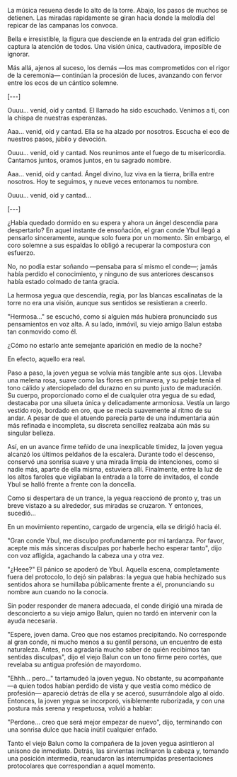 La música resuena desde lo alto de la torre. Abajo, los pasos de muchos se detienen. Las miradas rapidamente se giran hacia donde la melodía del repicar de las campanas los convoca.

Bella e irresistible, la figura que desciende en la entrada del gran edificio captura la atención de todos. Una visión única, cautivadora, imposible de ignorar.

Más allá, ajenos al suceso, los demás —los mas comprometidos con el rigor de la ceremonia— continúan la procesión de luces, avanzando con fervor entre los ecos de un cántico solemne.

[---]

Ouuu... venid, oíd y cantad.
El llamado ha sido escuchado.
Venimos a ti, con la chispa de nuestras esperanzas.

Aaa... venid, oíd y cantad.
Ella se ha alzado por nosotros.
Escucha el eco de nuestros pasos, júbilo y devoción.

Ouuu... venid, oíd y cantad.
Nos reunimos ante el fuego de tu misericordia.
Cantamos juntos, oramos juntos, en tu sagrado nombre.

Aaa... venid, oíd y cantad.
Ángel divino, luz viva en la tierra, brilla entre nosotros.
Hoy te seguimos, y nueve veces entonamos tu nombre.

Ouuu... venid, oíd y cantad…

[---]

¿Había quedado dormido en su espera y ahora un ángel descendía para despertarlo? En aquel instante de ensoñación, el gran conde Ybul llegó a pensarlo sinceramente, aunque solo fuera por un momento. Sin embargo, el coro solemne a sus espaldas lo obligó a recuperar la compostura con esfuerzo.

No, no podía estar soñando —pensaba para sí mismo el conde—; jamás había perdido el conocimiento, y ninguno de sus anteriores descansos había estado colmado de tanta gracia.

La hermosa yegua que descendía, regia, por las blancas escalinatas de la torre no era una visión, aunque sus sentidos se resistieran a creerlo.

"Hermosa..." se escuchó, como si alguien más hubiera pronunciado sus pensamientos en voz alta. A su lado, inmóvil, su viejo amigo Balun estaba tan conmovido como él.

¿Cómo no estarlo ante semejante aparición en medio de la noche?

En efecto, aquello era real.

Paso a paso, la joven yegua se volvía más tangible ante sus ojos. Llevaba una melena rosa, suave como las flores en primavera, y su pelaje tenía el tono cálido y aterciopelado del durazno en su punto justo de maduración. Su cuerpo, proporcionado como el de cualquier otra yegua de su edad, destacaba por una silueta única y delicadamente armoniosa. Vestía un largo vestido rojo, bordado en oro, que se mecía suavemente al ritmo de su andar. A pesar de que el atuendo parecía parte de una indumentaria aún más refinada e incompleta, su discreta sencillez realzaba aún más su singular belleza.

Así, en un avance firme teñido de una inexplicable timidez, la joven yegua alcanzó los últimos peldaños de la escalera. Durante todo el descenso, conservó una sonrisa suave y una mirada limpia de intenciones, como si nadie más, aparte de ella misma, estuviera allí. Finalmente, entre la luz de los altos faroles que vigilaban la entrada a la torre de invitados, el conde Ybul se halló frente a frente con la doncella.

Como si despertara de un trance, la yegua reaccionó de pronto y, tras un breve vistazo a su alrededor, sus miradas se cruzaron. Y entonces, sucedió...

En un movimiento repentino, cargado de urgencia, ella se dirigió hacia él.

"Gran conde Ybul, me disculpo profundamente por mi tardanza. Por favor, acepte mis más sinceras disculpas por haberle hecho esperar tanto", dijo con voz afligida, agachando la cabeza una y otra vez.

"¿Heee?" El pánico se apoderó de Ybul. Aquella escena, completamente fuera del protocolo, lo dejó sin palabras: la yegua que había hechizado sus sentidos ahora se humillaba públicamente frente a él, pronunciando su nombre aun cuando no la conocía.

Sin poder responder de manera adecuada, el conde dirigió una mirada de desconcierto a su viejo amigo Balun, quien no tardó en intervenir con la ayuda necesaria.

"Espere, joven dama. Creo que nos estamos precipitando. No corresponde al gran conde, ni mucho menos a su gentil persona, un encuentro de esta naturaleza. Antes, nos agradaría mucho saber de quién recibimos tan sentidas disculpas", dijo el viejo Balun con un tono firme pero cortés, que revelaba su antigua profesión de mayordomo.

"Ehhh... pero..." tartamudeó la joven yegua. No obstante, su acompañante —a quien todos habían perdido de vista y que vestía como médico de profesión— apareció detrás de ella y se acercó, susurrándole algo al oído. Entonces, la joven yegua se incorporó, visiblemente ruborizada, y con una postura más serena y respetuosa, volvió a hablar:

"Perdone... creo que será mejor empezar de nuevo", dijo, terminando con una sonrisa dulce que hacía inútil cualquier enfado.

Tanto el viejo Balun como la compañera de la joven yegua asintieron al unísono de inmediato. Detrás, las sirvientas inclinaron la cabeza y, tomando una posición intermedia, reanudaron las interrumpidas presentaciones protocolares que correspondían a aquel momento.



